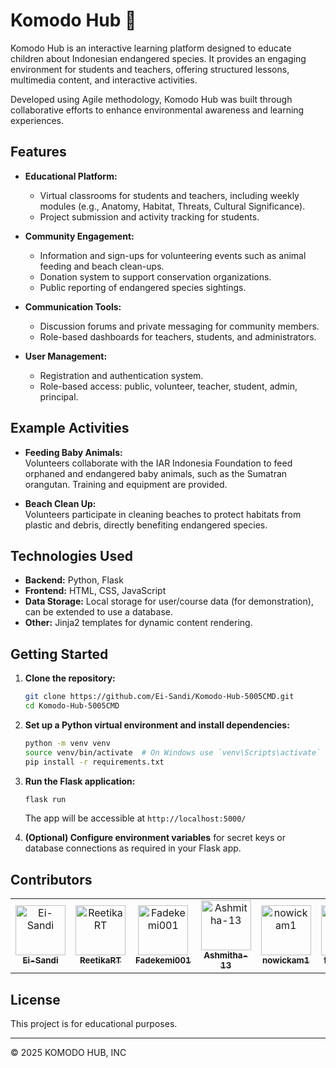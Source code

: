 # Komodo Hub 🦎  

Komodo Hub is an interactive learning platform designed to educate children about Indonesian endangered species. It provides an engaging environment for students and teachers, offering structured lessons, multimedia content, and interactive activities.  

Developed using Agile methodology, Komodo Hub was built through collaborative efforts to enhance environmental awareness and learning experiences.  

## Features

- **Educational Platform:**  
  - Virtual classrooms for students and teachers, including weekly modules (e.g., Anatomy, Habitat, Threats, Cultural Significance).
  - Project submission and activity tracking for students.

- **Community Engagement:**  
  - Information and sign-ups for volunteering events such as animal feeding and beach clean-ups.
  - Donation system to support conservation organizations.
  - Public reporting of endangered species sightings.

- **Communication Tools:**  
  - Discussion forums and private messaging for community members.
  - Role-based dashboards for teachers, students, and administrators.

- **User Management:**  
  - Registration and authentication system.
  - Role-based access: public, volunteer, teacher, student, admin, principal.

## Example Activities

- **Feeding Baby Animals:**  
  Volunteers collaborate with the IAR Indonesia Foundation to feed orphaned and endangered baby animals, such as the Sumatran orangutan. Training and equipment are provided.

- **Beach Clean Up:**  
  Volunteers participate in cleaning beaches to protect habitats from plastic and debris, directly benefiting endangered species.

## Technologies Used

- **Backend:** Python, Flask
- **Frontend:** HTML, CSS, JavaScript
- **Data Storage:** Local storage for user/course data (for demonstration), can be extended to use a database.
- **Other:** Jinja2 templates for dynamic content rendering.

## Getting Started

1. **Clone the repository:**
   ```bash
   git clone https://github.com/Ei-Sandi/Komodo-Hub-5005CMD.git
   cd Komodo-Hub-5005CMD
   ```

2. **Set up a Python virtual environment and install dependencies:**
   ```bash
   python -m venv venv
   source venv/bin/activate  # On Windows use `venv\Scripts\activate`
   pip install -r requirements.txt
   ```

3. **Run the Flask application:**
   ```bash
   flask run
   ```
   The app will be accessible at `http://localhost:5000/`

4. **(Optional) Configure environment variables** for secret keys or database connections as required in your Flask app.

## Contributors

<table>
  <tr>
    <td align="center">
      <a href="https://github.com/Ei-Sandi">
        <img src="https://avatars.githubusercontent.com/u/150097294?v=4" width="80" alt="Ei-Sandi"/><br>
        <sub><b>Ei-Sandi</b></sub>
      </a>
    </td>
    <td align="center">
      <a href="https://github.com/ReetikaRT">
        <img src="https://avatars.githubusercontent.com/u/198248747?v=4" width="80" alt="ReetikaRT"/><br>
        <sub><b>ReetikaRT</b></sub>
      </a>
    </td>
    <td align="center">
      <a href="https://github.com/Fadekemi001">
        <img src="https://avatars.githubusercontent.com/u/117522812?v=4" width="80" alt="Fadekemi001"/><br>
        <sub><b>Fadekemi001</b></sub>
      </a>
    </td>
    <td align="center">
      <a href="https://github.com/Ashmitha-13">
        <img src="https://avatars.githubusercontent.com/u/197902293?v=4" width="80" alt="Ashmitha-13"/><br>
        <sub><b>Ashmitha-13</b></sub>
      </a>
    </td>
    <td align="center">
      <a href="https://github.com/nowickam1">
        <img src="https://avatars.githubusercontent.com/u/162703651?v=4" width="80" alt="nowickam1"/><br>
        <sub><b>nowickam1</b></sub>
      </a>
    </td>
    <td align="center">
      <a href="https://github.com/faizat0506">
        <img src="https://avatars.githubusercontent.com/u/159166162?v=4" width="80" alt="faizat0506"/><br>
        <sub><b>faizat0506</b></sub>
      </a>
    </td>
    <td align="center">
      <a href="https://github.com/Nicoleokpa">
        <img src="https://avatars.githubusercontent.com/u/208040888?v=4" width="80" alt="Nicoleokpa"/><br>
        <sub><b>Nicoleokpa</b></sub>
      </a>
    </td>
  </tr>
</table>

## License

This project is for educational purposes.

---

© 2025 KOMODO HUB, INC
